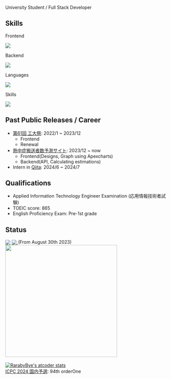 University Student / Full Stack Developer

<h2>Skills</h2>
<p>Frontend</p>
<a href="https://skillicons.dev">
  <img src="https://skillicons.dev/icons?i=html,css,scss,js,ts,react,jquery" />
</a>
<p>Backend</p>
<a href="https://skillicons.dev">
  <img src="https://skillicons.dev/icons?i=nodejs,ruby" />
</a>
<p>Languages</p>
<a href="https://skillicons.dev">
  <img src="https://skillicons.dev/icons?i=c,cpp,java,py" />
</a>
<p>Skills</p>
<a href="https://skillicons.dev">
  <img src="https://skillicons.dev/icons?i=git,github,githubactions,docker,firebase,gcp,postman,opencv,vscode,clion,eclipse,atom" />
</a>

<h2>Past Public Releases / Career</h2>
<ul>
  <li>
    <a href="https://koudaisai.com/61st/">第61回 工大祭</a>: 2022/1 ~ 2023/12
    <ul>
      <li>Frontend</li>
      <li>Renewal</li>
    </ul>
  </li>
  <li>
    <a href="https://heatstroke.jp/">熱中症搬送者数予測サイト</a>: 2023/12 ~ now
    <ul>
      <li>Frontend(Designs, Graph using Apexcharts)</li>
      <li>Backend(API, Calculating estimations)</li>
    </ul>
  </li>
  <li>
    Intern in <a href="https://qiita.com/">Qiita</a>: 2024/6 ~ 2024/7
  </li>
</ul>

<h2>Qualifications</h2>
<ul>
  <li>Applied Information Technology Engineer Examination (応用情報技術者試験)</li>
  <li>TOEIC score: 865</li>
  <li>English Proficiency Exam: Pre-1st grade</li>
</ul>

<h2>Status</h2>
<img align="center" src="https://github-readme-stats.vercel.app/api/top-langs/?username=MurakawaTakuya&layout=compact" />
<a href="https://wakatime.com/@MurakawaTakuya">
  <img align="center" src="https://wakatime.com/badge/user/4fc8088f-5a18-4f4b-99be-28a739b8cc1c.svg" />
</a>
(From August 30th 2023)
<br>
<a href="https://wakatime.com/@MurakawaTakuya">
  <img align="center" height="350" src="https://github-readme-stats.vercel.app/api/wakatime?username=@MurakawaTakuya&layout=compact" />
</a>
<br><br>
<a href="https://atcoder.jp/users/RarabyBye">
  <img src="https://atcoder-readme-stats.vercel.app/stats/RarabyBye?show_history=5&width=300" alt="RarabyBye's atcoder stats" />
</a>
<br>
<a href="https://icpc.iisf.or.jp/2024-yokohama/domestic/icpc-2024-result/">ICPC 2024 国内予選</a>:  94th orderOne
